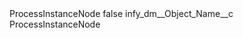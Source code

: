<?xml version="1.0" encoding="UTF-8"?>
<CustomMetadata xmlns="http://soap.sforce.com/2006/04/metadata" xmlns:xsi="http://www.w3.org/2001/XMLSchema-instance" xmlns:xsd="http://www.w3.org/2001/XMLSchema">
    <label>ProcessInstanceNode</label>
    <protected>false</protected>
    <values>
        <field>infy_dm__Object_Name__c</field>
        <value xsi:type="xsd:string">ProcessInstanceNode</value>
    </values>
</CustomMetadata>
